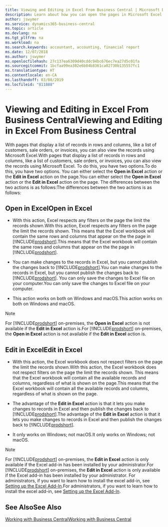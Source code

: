 ```yaml
---
title: Viewing and Editing in Excel From Business Central | Microsoft Docs
description: Learn about how you can open the pages in Microsoft Excel from Business Central for better data analysis.
author: jswymer
ms.service: dynamics365-business-central
ms.topic: article
ms.devlang: na
ms.tgt_pltfrm: na
ms.workload: na
ms.search.keywords: accountant, accounting, financial report
ms.date: 12/07/2018
ms.author: jswymer
ms.openlocfilehash: 27c137ea6309d40cddc94bc676ec7ea27d5c01fa
ms.sourcegitcommit: 1bcfaa99ea302e6b84b8361ca02730b135557fc1
ms.translationtype: HT
ms.contentlocale: en-CA
ms.lasthandoff: 03/08/2019
ms.locfileid: "811888"
---
```

# <a name="viewing-and-editing-in-excel-from-business-central"></a><span data-ttu-id="2cd91-103">Viewing and Editing in Excel From Business Central</span><span class="sxs-lookup"><span data-stu-id="2cd91-103">Viewing and Editing in Excel From Business Central</span></span> 

<span data-ttu-id="2cd91-104">With pages that display a list of records in rows and columns, like a list of customers, sale orders, or invoices, you can also view the records using Microsoft Excel.</span><span class="sxs-lookup"><span data-stu-id="2cd91-104">With pages that display a list of records in rows and columns, like a list of customers, sale orders, or invoices, you can also view the records using Microsoft Excel.</span></span> <span data-ttu-id="2cd91-105">To do this, you have two options.</span><span class="sxs-lookup"><span data-stu-id="2cd91-105">To do this, you have two options.</span></span> <span data-ttu-id="2cd91-106">You can either select the **Open in Excel** action or the **Edit in Excel** action on the page.</span><span class="sxs-lookup"><span data-stu-id="2cd91-106">You can either select the **Open in Excel** action or the **Edit in Excel** action on the page.</span></span> <span data-ttu-id="2cd91-107">The differences between the two actions is as follows:</span><span class="sxs-lookup"><span data-stu-id="2cd91-107">The differences between the two actions is as follows:</span></span>  

## <a name="open-in-excel"></a><span data-ttu-id="2cd91-108">Open in Excel</span><span class="sxs-lookup"><span data-stu-id="2cd91-108">Open in Excel</span></span>

-    <span data-ttu-id="2cd91-109">With this action, Excel respects any filters on the page the limit the records shown.</span><span class="sxs-lookup"><span data-stu-id="2cd91-109">With this action, Excel respects any filters on the page the limit the records shown.</span></span> <span data-ttu-id="2cd91-110">This means that the Excel workbook will contain the same rows and columns that appear on the the page in [!INCLUDE[prodshort](includes/prodshort.md)].</span><span class="sxs-lookup"><span data-stu-id="2cd91-110">This means that the Excel workbook will contain the same rows and columns that appear on the the page in [!INCLUDE[prodshort](includes/prodshort.md)].</span></span>

-    <span data-ttu-id="2cd91-111">You can make changes to the records in Excel, but you cannot publish the changes back to [!INCLUDE[prodshort](includes/prodshort.md)].</span><span class="sxs-lookup"><span data-stu-id="2cd91-111">You can make changes to the records in Excel, but you cannot publish the changes back to [!INCLUDE[prodshort](includes/prodshort.md)].</span></span> <span data-ttu-id="2cd91-112">You can only save the changes to Excel file on your computer.</span><span class="sxs-lookup"><span data-stu-id="2cd91-112">You can only save the changes to Excel file on your computer.</span></span> 

-    <span data-ttu-id="2cd91-113">This action works on both on Windows and macOS.</span><span class="sxs-lookup"><span data-stu-id="2cd91-113">This action works on both on Windows and macOS.</span></span> 

>[!NOTE]
><span data-ttu-id="2cd91-114">For [!INCLUDE[prodshort](includes/prodshort.md)] on-premises, the **Open in Excel** action is not available if the **Edit in Excel** action is.</span><span class="sxs-lookup"><span data-stu-id="2cd91-114">For [!INCLUDE[prodshort](includes/prodshort.md)] on-premises, the **Open in Excel** action is not available if the **Edit in Excel** action is.</span></span>

## <a name="edit-in-excel"></a><span data-ttu-id="2cd91-115">Edit in Excel</span><span class="sxs-lookup"><span data-stu-id="2cd91-115">Edit in Excel</span></span>

-    <span data-ttu-id="2cd91-116">With this action, the Excel workbook does not respect filters on the page the limit the records shown.</span><span class="sxs-lookup"><span data-stu-id="2cd91-116">With this action, the Excel workbook does not respect filters on the page the limit the records shown.</span></span> <span data-ttu-id="2cd91-117">This means that the Excel workbook will contain all the available records and columns, regardless of what is shown on the page.</span><span class="sxs-lookup"><span data-stu-id="2cd91-117">This means that the Excel workbook will contain all the available records and columns, regardless of what is shown on the page.</span></span> 

-    <span data-ttu-id="2cd91-118">The advantage of the **Edit in Excel** action is that it lets you make changes to records in Excel and then publish the changes back to [!INCLUDE[prodshort](includes/prodshort.md)].</span><span class="sxs-lookup"><span data-stu-id="2cd91-118">The advantage of the **Edit in Excel** action is that it lets you make changes to records in Excel and then publish the changes back to [!INCLUDE[prodshort](includes/prodshort.md)].</span></span>

-    <span data-ttu-id="2cd91-119">It only works on Windows; not macOS.</span><span class="sxs-lookup"><span data-stu-id="2cd91-119">It only works on Windows; not macOS.</span></span>

>[!NOTE]
><span data-ttu-id="2cd91-120">For [!INCLUDE[prodshort](includes/prodshort.md)] on-premises, the **Edit in Excel** action is only available if the Excel add-in has been installed by your administrator.</span><span class="sxs-lookup"><span data-stu-id="2cd91-120">For [!INCLUDE[prodshort](includes/prodshort.md)] on-premises, the **Edit in Excel** action is only available if the Excel add-in has been installed by your administrator.</span></span> <span data-ttu-id="2cd91-121">For administrators, if you want to learn how to install the excel add-in, see [Setting up the Excel Add-In](https://docs.microsoft.com/en-us/dynamics365/business-central/dev-itpro/administration/configuring-excel-addin).</span><span class="sxs-lookup"><span data-stu-id="2cd91-121">For administrators, if you want to learn how to install the excel add-in, see [Setting up the Excel Add-In](https://docs.microsoft.com/en-us/dynamics365/business-central/dev-itpro/administration/configuring-excel-addin).</span></span>

## <a name="see-also"></a><span data-ttu-id="2cd91-122">See Also</span><span class="sxs-lookup"><span data-stu-id="2cd91-122">See Also</span></span>

[<span data-ttu-id="2cd91-123">Working with Business Central</span><span class="sxs-lookup"><span data-stu-id="2cd91-123">Working with Business Central</span></span>](ui-work-product.md)  
